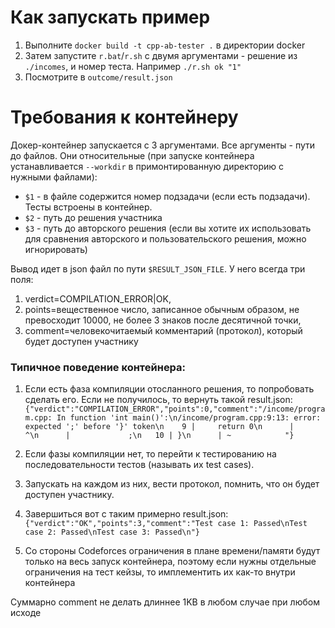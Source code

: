 # Как запускать пример

1. Выполните `docker build -t cpp-ab-tester .` в директории docker
1. Затем запустите `r.bat`/`r.sh` с двумя аргументами - решение из `./incomes`, и номер теста. Например `./r.sh ok "1"`
1. Посмотрите в `outcome/result.json`

# Требования к контейнеру

Докер-контейнер запускается с 3 аргументами. Все аргументы - пути до файлов. Они относительные (при запуске контейнера устанавливается `--workdir` в примонтированную директорию с нужными файлами):

- `$1` - в файле содержится номер подзадачи (если есть подзадачи). Тесты встроены в контейнер.
- `$2` - путь до решения участника
- `$3` - путь до авторского решения (если вы хотите их использовать для сравнения авторского и пользовательского решения, можно игнорировать)

Вывод идет в json файл по пути `$RESULT_JSON_FILE`. У него всегда три поля: 

1. verdict=COMPILATION_ERROR|OK,
1. points=вещественное число, записанное обычным образом, не превосходит 10000, не более 3 знаков после десятичной точки,
1. comment=человекочитаемый комментарий (протокол), который будет доступен участнику

### Типичное поведение контейнера:

1. Если есть фаза компиляции отосланного решения, то попробовать сделать его. Если не получилось, то вернуть такой result.json:
`{"verdict":"COMPILATION_ERROR","points":0,"comment":"/income/program.cpp: In function 'int main()':\n/income/program.cpp:9:13: error: expected ';' before '}' token\n    9 |     return 0\n      |             ^\n      |             ;\n   10 | }\n      | ~            "}`

1. Если фазы компиляции нет, то перейти к тестированию на последовательности тестов (называть их test cases).

1. Запускать на каждом из них, вести протокол, помнить, что он будет доступен участнику.

1. Завершиться вот с таким примерно result.json:
`{"verdict":"OK","points":3,"comment":"Test case 1: Passed\nTest case 2: Passed\nTest case 3: Passed\n"}`

1. Со стороны Codeforces ограничения в плане времени/памяти будут только на весь запуск контейнера, поэтому если нужны отдельные ограничения на тест кейзы,
то имплементить их как-то внутри контейнера

Суммарно comment не делать длиннее 1KB в любом случае при любом исходе


